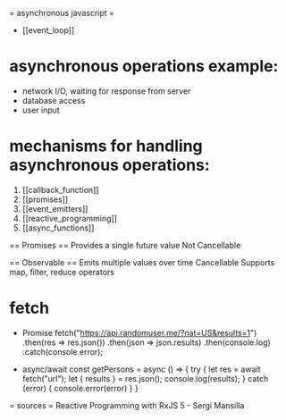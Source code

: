 = asynchronous javascript =

* [[event_loop]]

# asynchronous operations example:
- network I/O, waiting for response from server
- database access
- user input


# mechanisms for handling asynchronous operations:
1. [[callback_function]]
2. [[promises]]
3. [[event_emitters]]
4. [[reactive_programming]]
5. [[async_functions]]


== Promises ==
Provides a single future value
Not Cancellable

== Observable ==
Emits multiple values over time
Cancellable
Supports map, filter, reduce operators



# fetch
- Promise
fetch("https://api.randomuser.me/?nat=US&results=1")
  .then(res => res.json())
  .then(json => json.results)
  .then(console.log)
  .catch(console.error);

- async/await
const getPersons = async () => {
try {
  let res = await fetch("url");
  let { results } = res.json();
  console.log(results);
  } catch (error) {
    console.error(error)
  }
}

= sources =
Reactive Programming with RxJS 5 - Sergi Mansilla
